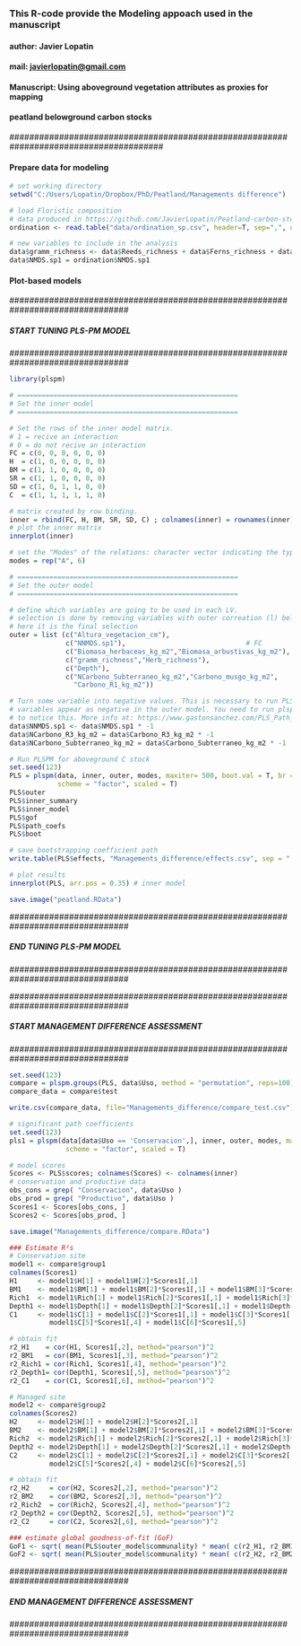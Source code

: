 ### This R-code provide the Modeling appoach used in the manuscript                                                       
#### author: Javier Lopatin                                                     
#### mail: javierlopatin@gmail.com                                              
                                                                           
#### Manuscript: Using aboveground vegetation attributes as proxies for mapping 
#### peatland belowground carbon stocks                                         
                                                                            


#######################################################################################

#### Prepare data for modeling


```R
# set working directory
setwd("C:/Users/Lopatin/Dropbox/PhD/Peatland/Managements difference")
```


```R
# load Floristic composition
# data produced in https://github.com/JavierLopatin/Peatland-carbon-stock
ordination <- read.table("data/ordination_sp.csv", header=T, sep=",", dec=".")
```


```R
# new variables to include in the analysis
data$gramm_richness <- data$Reeds_richness + data$Ferns_richness + data$Grass_richness
data$NMDS.sp1 = ordination$NMDS.sp1
```

#### Plot-based models

################################################################################
##### START TUNING PLS-PM MODEL
################################################################################


```R
library(plspm)

# =======================================================
# Set the inner model
# =======================================================

# Set the rows of the inner model matrix.
# 1 = recive an interaction
# 0 = do not recive an interaction
FC = c(0, 0, 0, 0, 0, 0)
H  = c(1, 0, 0, 0, 0, 0)
BM = c(1, 1, 0, 0, 0, 0)
SR = c(1, 1, 0, 0, 0, 0)
SD = c(1, 0, 1, 1, 0, 0)
C  = c(1, 1, 1, 1, 1, 0)

# matrix created by row binding.
inner = rbind(FC, H, BM, SR, SD, C) ; colnames(inner) = rownames(inner)
# plot the inner matrix
innerplot(inner)

# set the "Modes" of the relations: character vector indicating the type of measurement for each block.
modes = rep("A", 6)

# =======================================================
# Set the outer model
# =======================================================

# define which variables are going to be used in each LV.
# selection is done by removing variables with outer correation (l) below 0.5
# here it is the final selection
outer = list (c("Altura_vegetacion_cm"),                               # heigts
              c("NNMDS.sp1"),                              # FC
              c("Biomasa_herbaceas_kg_m2","Biomasa_arbustivas_kg_m2"), # Biomass
              c("gramm_richness","Herb_richness"),                     # Richness
              c("Depth"),                                              # soil depth
              c("NCarbono_Subterraneo_kg_m2","Carbono_musgo_kg_m2",
                "Carbono_R1_kg_m2"))                                   # C

# Turn some variable into negative values. This is necessary to run PLS-PM when
# variables appear as negative in the outer model. You need to run plspm once
# to notice this. More info at: https://www.gastonsanchez.com/PLS_Path_Modeling_with_R.pdf
data$NNMDS.sp1 <- data$NMDS.sp1 * -1
data$NCarbono_R3_kg_m2 = data$Carbono_R3_kg_m2 * -1
data$NCarbono_Subterraneo_kg_m2 = data$Carbono_Subterraneo_kg_m2 * -1
```


```R
# Run PLSPM for aboveground C stock
set.seed(123)
PLS = plspm(data, inner, outer, modes, maxiter= 500, boot.val = T, br = 500,
            scheme = "factor", scaled = T)
PLS$outer
PLS$inner_summary
PLS$inner_model
PLS$gof
PLS$path_coefs
PLS$boot

# save bootstrapping coefficient path
write.table(PLS$effects, "Managements_difference/effects.csv", sep = ",")

# plot results
innerplot(PLS, arr.pos = 0.35) # inner model

save.image("peatland.RData")
```

################################################################################
##### END TUNING PLS-PM MODEL
################################################################################

################################################################################
##### START MANAGEMENT DIFFERENCE ASSESSMENT
################################################################################


```R
set.seed(123)
compare = plspm.groups(PLS, data$Uso, method = "permutation", reps=100)
compare_data = compare$test

write.csv(compare_data, file="Managements_difference/compare_test.csv")

# significant path coefficients
set.seed(123)
pls1 = plspm(data[data$Uso == 'Conservacion',], inner, outer, modes, maxiter= 500, boot.val = T, br = 500,
              scheme = "factor", scaled = T)

# model scores
Scores <- PLS$scores; colnames(Scores) <- colnames(inner) 
# conservation and productive data 
obs_cons = grep( "Conservacion", data$Uso )
obs_prod = grep( "Productivo", data$Uso )
Scores1 <- Scores[obs_cons, ]
Scores2 <- Scores[obs_prod, ]

save.image("Managements_difference/compare.RData")

```


```R
### Estimate R²s
# Conservation site
model1 <- compare$group1
colnames(Scores1)
H1     <- model1$H[1] + model1$H[2]*Scores1[,1]
BM1    <- model1$BM[1] + model1$BM[2]*Scores1[,1] + model1$BM[3]*Scores1[,2]
Rich1  <- model1$Rich[1] + model1$Rich[2]*Scores1[,1] + model1$Rich[3]*Scores1[,2]
Depth1 <- model1$Depth[1] + model1$Depth[2]*Scores1[,1] + model1$Depth[3]*Scores1[,3] + model1$Depth[4]*Scores1[,4]
C1     <- model1$C[1] + model1$C[2]*Scores1[,1] + model1$C[3]*Scores1[,2] + model1$C[4]*Scores1[,3] + 
          model1$C[5]*Scores1[,4] + model1$C[6]*Scores1[,5]

# obtain fit
r2_H1    = cor(H1, Scores1[,2], method="pearson")^2 
r2_BM1   = cor(BM1, Scores1[,3], method="pearson")^2   
r2_Rich1 = cor(Rich1, Scores1[,4], method="pearson")^2 
r2_Depth1= cor(Depth1, Scores1[,5], method="pearson")^2  
r2_C1    = cor(C1, Scores1[,6], method="pearson")^2   

# Managed site
model2 <- compare$group2
colnames(Scores2)
H2     <- model2$H[1] + model2$H[2]*Scores2[,1]
BM2    <- model2$BM[1] + model2$BM[2]*Scores2[,1] + model2$BM[3]*Scores2[,2]
Rich2  <- model2$Rich[1] + model2$Rich[2]*Scores2[,1] + model2$Rich[3]*Scores2[,2]
Depth2 <- model2$Depth[1] + model2$Depth[2]*Scores2[,1] + model2$Depth[3]*Scores2[,3] + model2$Depth[4]*Scores2[,4]
C2     <- model2$C[1] + model2$C[2]*Scores2[,1] + model2$C[3]*Scores2[,2] + model2$C[4]*Scores2[,3] + 
          model2$C[5]*Scores2[,4] + model2$C[6]*Scores2[,5]

# obtain fit
r2_H2     = cor(H2, Scores2[,2], method="pearson")^2 
r2_BM2    = cor(BM2, Scores2[,3], method="pearson")^2   
r2_Rich2  = cor(Rich2, Scores2[,4], method="pearson")^2 
r2_Depth2 = cor(Depth2, Scores2[,5], method="pearson")^2  
r2_C2     = cor(C2, Scores2[,6], method="pearson")^2 

### estimate global goodness-of-fit (GoF)
GoF1 <- sqrt( mean(PLS$outer_model$communality) * mean( c(r2_H1, r2_BM1, r2_Rich1, r2_Depth1, r2_C1) ) )
GoF2 <- sqrt( mean(PLS$outer_model$communality) * mean( c(r2_H2, r2_BM2, r2_Rich2, r2_Depth2, r2_C2) ) )

```

################################################################################
##### END MANAGEMENT DIFFERENCE ASSESSMENT
################################################################################



```R

```


```R

```


```R

```
